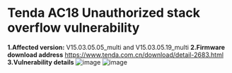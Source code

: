 Tenda AC18 Unauthorized stack overflow vulnerability
===
**1.Affected version:**
V15.03.05.05_multi and V15.03.05.19_multi
**2.Firmware download address**
https://www.tenda.com.cn/download/detail-2683.html
**3.Vulnerability details**
![image](https://user-images.githubusercontent.com/104344137/183282100-85e46932-6173-430b-a81e-469fe6a7f381.png)
![image](https://user-images.githubusercontent.com/104344137/183282105-865e29d1-da95-4a22-9d2d-5c8983d2a9c9.png)
